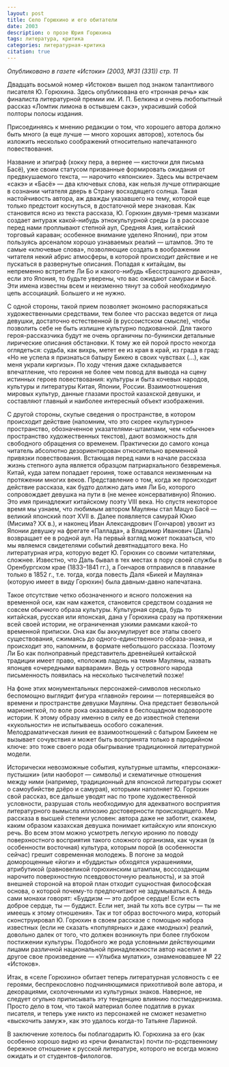```yaml
---
layout: post
title: Село Горюхино и его обитатели
date: 2003
description: о прозе Юрия Горюхина
tags: литература, критика
categories: литературная-критика
citation: true
---
```


*Опубликовано в газете «Истоки» (2003, №31 (331)) стр. 11*

Двадцать восьмой номер «Истоков» вышел под знаком талантливого писателя Ю. Горюхина. Здесь опубликована его «тронная речь» как финалиста литературной премии им. И. П. Белкина и очень любопытный рассказ «Ломтик лимона в остывшем сакэ», украсивший собой полторы полосы издания.

Присоединяясь к мнению редакции о том, что хорошего автора должно быть много (а еще лучше — много хороших авторов), хотелось бы изложить несколько соображений относительно напечатанного повествования.

Название и эпиграф (хокку пера, а вернее — кисточки для письма Басё), уже своим статусом призванные формировать ожидания от предвкушаемого текста, — нарочито «японские». Здесь мы встречаем «сакэ» и «Басё» — два ключевых слова, как нельзя лучше отпирающие в сознании читателя дверь в Страну восходящего солнца. Такая настойчивость автора, аж дважды указавшего на тему, которой еще только предстоит коснуться, в достаточной мере знаковая. Как становится ясно из текста рассказа, Ю. Горюхин двумя-тремя мазками создает антураж какой-нибудь этнокультурной среды (а в рассказе перед нами проплывают степной аул, Средняя Азия, китайский торговый караван; особенное внимание уделено Японии), при этом пользуясь арсеналом хорошо узнаваемых реалий — штампов. Это те самые «ключевые слова», позволяющие создать в воображении читателя некий абрис атмосферы, в которой происходит действие и не пускаться в развернутые описания. Попадая к китайцам, вы непременно встретите Ли Бо и какого-нибудь «Бесстрашного дракона», если это Япония, то будьте уверены, что вас ожидают самураи и Басё. Эти имена известны всем и неизменно тянут за собой необходимую цепь ассоциаций. Большего и не нужно.

С одной стороны, такой прием позволяет экономно распоряжаться художественными средствами, тем более что рассказ ведется от лица девушки, достаточно естественной (в руссоистском смысле), чтобы позволить себе не быть излишне культурно подкованной. Для такого героя-рассказчика будут не очень органичны по-бунински детальные лирические описания обстановки. К тому же ей порой просто некогда оглядеться: судьба, как вихрь, метет ее из края в край, из града в град: «Но не успела я признаться батыру Бикею в своих чувствах (…), как меня украли киргизы». По ходу чтения даже складывается впечатление, что героиня не более чем повод для вывода на сцену истинных героев повествования: культуры и быта кочевых народов, культуры и литературы Китая, Японии, России. Взаимоотношения мировых культур, данные глазами простой казахской девушки, и составляют главный и наиболее интересный объект изображения.

С другой стороны, скупые сведения о пространстве, в котором происходит действие (напомним, что это скорее «культурное» пространство, обозначенное указателями-штампами, чем «обычное» пространство художественных текстов), дают возможность для свободного обращения со временем. Практически до самого конца читатель абсолютно дезориентирован относительно временной привязки повествования. Встающая перед нами в начале рассказа жизнь степного аула является образцом патриархального безвременья. Китай, куда затем попадает героиня, тоже оставался неизменным на протяжении многих веков. Представление о том, когда же происходит действие рассказа, как будто должно дать имя Ли Бо, которого сопровождает девушка на пути в (не менее консервативную) Японию. Это имя принадлежит китайскому поэту VIII века. Но спустя некоторое время мы узнаем, что любимым автором Мауляны стал Мацуо Басё — великий японский поэт XVII в. Далее появляется самурай Юкио (Мисима? XX в.), и наконец Иван Александрович (Гончаров) увозит из Японии девушку на фрегате «Паллада», а Владимир Иванович (Даль) возвращает ее в родной аул. На первый взгляд может показаться, что мы являемся свидетелями событий девятнадцатого века. Но литературная игра, которую ведет Ю. Горюхин со своими читателями, сложнее. Известно, что Даль бывал в тех местах в пору своей службы в Оренбургском крае (1833–1841 гг.), а Гончаров отправился в плавание только в 1852 г., т.е. тогда, когда повесть Даля «Бикей и Мауляна» (которую имеет в виду Горюхин) была давным-давно напечатана.

Такое отсутствие четко обозначенного и ясного положения на временной оси, как нам кажется, становится средством создания не совсем обычного образа культуры. Культурная среда, будь то китайская, русская или японская, дана у Горюхина сразу на протяжении всей своей истории, не ограниченная узкими рамками какой-то временной приписки. Она как бы аккумулирует все этапы своего существования, сжимаясь до одного-единственного образа-знака, и происходит это, напомним, в формате небольшого рассказа. Поэтому Ли Бо как полноправный представитель древнейшей китайской традиции имеет право, «положив ладонь на темя» Мауляны, назвать японцев «очередными варварами». Ведь у островного народа письменность появилась на несколько тысячелетий позже!

На фоне этих монументальных персонажей-символов несколько беспомощно выглядит фигура «главной» героини — потерявшейся во времени и пространстве девушки Мауляны. Она предстает безвольной марионеткой, по воле рока оказавшейся в беспощадном водовороте истории. К этому образу именно в силу ее до известной степени «кукольности» не испытываешь особого сожаления. Мелодраматическая линия ее взаимоотношений с батыром Бикеем не вызывает сочувствия и может быть воспринята только в пародийном ключе: это тоже своего рода обыгрывание традиционной литературной модели.

Исторически невозможные события, культурные штампы, «персонажи-пустышки» (или наоборот — символы) и схематичные отношения между ними (например, традиционный для японской литературы сюжет о самоубийстве дзёро и самурая), которыми наполняет Ю. Горюхин свой рассказ, все дальше уводят нас по тропе художественной условности, разрушая столь необходимую для адекватного восприятия литературного вымысла иллюзию достоверности происходящего. Мир рассказа в высшей степени условен: автора даже не заботит, скажем, каким образом казахская девушка понимает китайскую или японскую речь. Во всем этом можно усмотреть легкую иронию по поводу поверхностного восприятия такого сложного организма, как чужая (в особенности восточная) культура, которым порой (в особенности сейчас) грешит современная молодежь. В погоне за модой доморощенные «йоги» и «буддисты» обходятся украшениями, атрибутикой (равновеликой горюхинским штампам, воссоздающим нарочито поверхностную псевдовосточную реальность), и за этой внешней стороной на второй план отходит сущностная философская основа, о которой почему-то предпочитают не задумываться. А ведь сами монахи говорят: «Буддизм — это доброе сердце! Если есть доброе сердце, ты — буддист. Если нет, знай ты хоть все сутры — ты не имеешь к этому отношения». Так и тот образ восточного мира, который сконструировал Ю. Горюхин в своем рассказе с помощью набора известных (если не сказать «популярных» и даже «модных») реалий, довольно далек от того, что должен возникнуть при более глубоком постижении культуры. Подобного же рода условными действующими лицами различной национальной принадлежности автор населил и другое свое произведение — «Улыбка мулатки», ознаменовавшее № 22 «Истоков».

Итак, в «селе Горюхино» обитает теперь литературная условность с ее героями, беспрекословно подчиняющимися прихотливой воле автора, и декорациями, сколоченными из культурных знаков. Наверное, не следует огульно приписывать эту тенденцию влиянию постмодернизма. Просто дело в том, что такой материал более податлив в руках писателя, и теперь уже никто из персонажей не сможет незаметно «выскочить замуж», как это удалось когда-то Татьяне Лариной.

В заключение хотелось бы поблагодарить Ю. Горюхина за его (как особенно хорошо видно из «речи финалиста») почти по-родственному бережное отношение к русской литературе, которого не всегда можно ожидать и от студентов-филологов.




